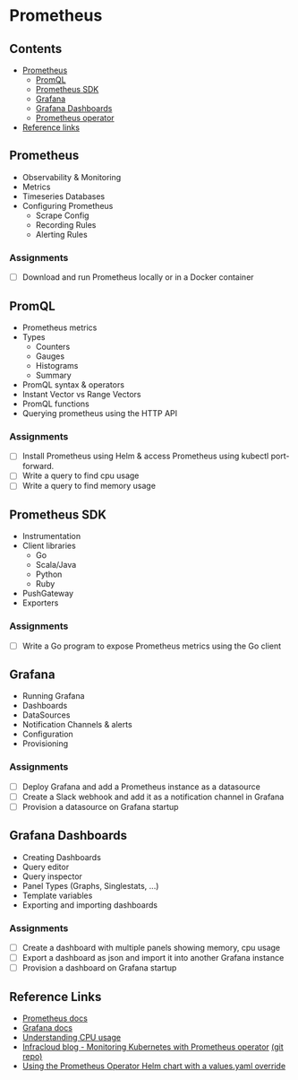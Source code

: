 # Prometheus

## Contents

- [Prometheus](#prometheus)
  - [PromQL](#promql)
  - [Prometheus SDK](#prometheus-SDK)
  - [Grafana](#grafana)
  - [Grafana Dashboards](#grafana-dashboards)
  - [Prometheus operator](#operator)
- [Reference links](#reference-links)


## Prometheus

- Observability & Monitoring
- Metrics
- Timeseries Databases
- Configuring Prometheus
  - Scrape Config
  - Recording Rules
  - Alerting Rules

### Assignments

- [ ] Download and run Prometheus locally or in a Docker container

## PromQL

- Prometheus metrics
- Types
  - Counters
  - Gauges
  - Histograms
  - Summary
- PromQL syntax & operators
- Instant Vector vs Range Vectors
- PromQL functions
- Querying prometheus using the HTTP API


### Assignments

- [ ] Install Prometheus using Helm & access Prometheus using kubectl port-forward.
- [ ] Write a query to find cpu usage
- [ ] Write a query to find memory usage

## Prometheus SDK

- Instrumentation
- Client libraries
  - Go
  - Scala/Java
  - Python
  - Ruby
- PushGateway
- Exporters

### Assignments

- [ ] Write a Go program to expose Prometheus metrics using the Go client

## Grafana

- Running Grafana
- Dashboards
- DataSources
- Notification Channels & alerts
- Configuration
- Provisioning

### Assignments

- [ ] Deploy Grafana and add a Prometheus instance as a datasource
- [ ] Create a Slack webhook and add it as a notification channel in Grafana
- [ ] Provision a datasource on Grafana startup

## Grafana Dashboards

- Creating Dashboards
- Query editor
- Query inspector
- Panel Types (Graphs, Singlestats, ...)
- Template variables
- Exporting and importing dashboards

### Assignments

- [ ] Create a dashboard with multiple panels showing memory, cpu usage
- [ ] Export a dashboard as json and import it into another Grafana instance
- [ ] Provision a dashboard on Grafana startup

## Reference Links
- [Prometheus docs](https://prometheus.io/docs/introduction/overview/)
- [Grafana docs](https://grafana.com/docs/)
- [Understanding CPU usage](https://www.robustperception.io/understanding-machine-cpu-usage)
- [Infracloud blog - Monitoring Kubernetes with Prometheus operator](https://www.infracloud.io/monitoring-kubernetes-prometheus/) [(git repo)](https://github.com/kanuahs/prometheus-operator-demo)
- [Using the Prometheus Operator Helm chart with a values.yaml override](https://github.com/kanuahs/sock-shop-prometheus-operator)
